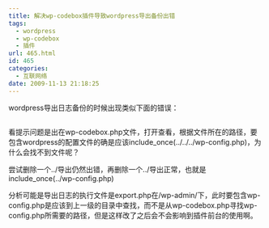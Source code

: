 ```yaml
---
title: 解决wp-codebox插件导致wordpress导出备份出错
tags:
  - wordpress
  - wp-codebox
  - 插件
url: 465.html
id: 465
categories:
  - 互联网络
date: 2009-11-13 21:18:25
---
```


wordpress导出日志备份的时候出现类似下面的错误：  


```Warning : include_once(../../../wp-config.php) [ function.include-once ]: failed to open stream: No such file or directory in /plugins/wp-codebox/wp-codebox.php on line 32
```

看提示问题是出在wp-codebox.php文件，打开查看，根据文件所在的路径，要包含wordpress的配置文件的确是应该include_once(../../../wp-config.php)，为什么会找不到文件呢？  

尝试删除一个../导出仍然出错，再删除一个../导出正常，也就是include_once(../wp-config.php)  

分析可能是导出日志的执行文件是export.php在/wp-admin/下，此时要包含wp-config.php是应该到上一级的目录中查找，而不是从wp-codebox.php寻找wp-config.php所需要的路径，但是这样改了之后会不会影响到插件前台的使用啊。